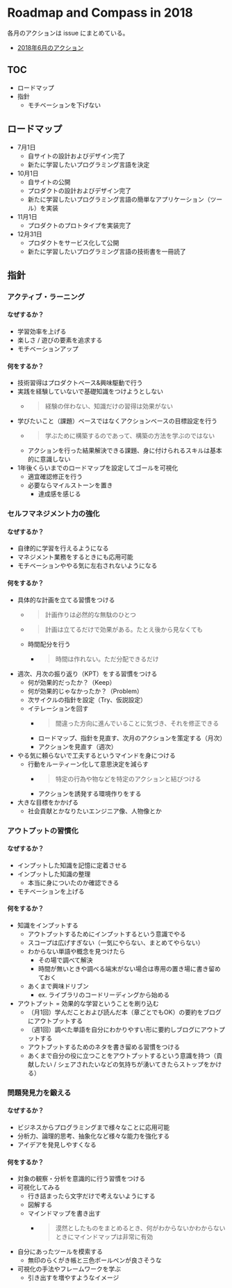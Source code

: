 # Roadmap and Compass in 2018

各月のアクションは issue にまとめている。

- [2018年6月のアクション](https://github.com/SotaSuzuki/roadmap-compass-2018/issues/1)

## TOC

- ロードマップ
- 指針
  - モチベーションを下げない

## ロードマップ

- 7月1日
  - 自サイトの設計およびデザイン完了
  - 新たに学習したいプログラミング言語を決定
- 10月1日
  - 自サイトの公開
  - プロダクトの設計およびデザイン完了
  - 新たに学習したいプログラミング言語の簡単なアプリケーション（ツール）を実装
- 11月1日
  - プロダクトのプロトタイプを実装完了
- 12月31日
  - プロダクトをサービス化して公開
  - 新たに学習したいプログラミング言語の技術書を一冊読了

## 指針

### アクティブ・ラーニング

#### なぜするか？
- 学習効率を上げる
- 楽しさ / 遊びの要素を追求する
- モチベーションアップ

#### 何をするか？
- 技術習得はプロダクトベース&興味駆動で行う
- 実践を経験していないで基礎知識をつけようとしない
  - > 経験の伴わない、知識だけの習得は効果がない
- 学びたいこと（課題）ベースではなくアクションベースの目標設定を行う
  - > 学ぶために構築するのであって、構築の方法を学ぶのではない
  - アクションを行った結果解決できる課題、身に付けられるスキルは基本的に意識しない
- 1年後くらいまでのロードマップを設定してゴールを可視化
  - 適宜確認修正を行う
  - 必要ならマイルストーンを置き
    - 達成感を感じる

### セルフマネジメント力の強化

#### なぜするか？
- 自律的に学習を行えるようになる
- マネジメント業務をするときにも応用可能
- モチベーションややる気に左右されないようになる

#### 何をするか？
- 具体的な計画を立てる習慣をつける
  - > 計画作りは必然的な無駄のひとつ
  - > 計画は立てるだけで効果がある。たとえ後から見なくても
  - 時間配分を行う
    - > 時間は作れない。ただ分配できるだけ
- 週次、月次の振り返り（KPT）をする習慣をつける
  - 何が効果的だったか？（Keep）
  - 何が効果的じゃなかったか？（Problem）
  - 次サイクルの指針を設定（Try、仮説設定）
  - イテレーションを回す
    - > 間違った方向に進んでいることに気づき、それを修正できる
    - ロードマップ、指針を見直す、次月のアクションを策定する（月次）
    - アクションを見直す（週次）
- やる気に頼らないで工夫するというマインドを身につける
  - 行動をルーティーン化して意思決定を減らす
    - > 特定の行為や物などを特定のアクションと結びつける
    - アクションを誘発する環境作りをする
- 大きな目標をかかげる
  - 社会貢献とかなりたいエンジニア像、人物像とか

### アウトプットの習慣化

#### なぜするか？
- インプットした知識を記憶に定着させる
- インプットした知識の整理
  - 本当に身についたのか確認できる
- モチベーションを上げる

#### 何をするか？
- 知識をインプットする
  - アウトプットするためにインプットするという意識でやる
  - スコープは広げすぎない（一気にやらない、まとめてやらない）
  - わからない単語や概念を見つけたら
    - その場で調べて解決
    - 時間が無いときや調べる端末がない場合は専用の置き場に書き留めておく
  - あくまで興味ドリブン
    - ex. ライブラリのコードリーディングから始める
- アウトプット = 効果的な学習ということを刷り込む
  - （月1回）学んだことおよび読んだ本（章ごとでもOK）の要約をブログにアウトプットする
  - （週1回）調べた単語を自分にわかりやすい形に要約しブログにアウトプットする
  - アウトプットするためのネタを書き留める習慣をつける
  - あくまで自分の役に立つことをアウトプットするという意識を持つ（貢献したい / シェアされたいなどの気持ちが湧いてきたらストップをかける）

### 問題発見力を鍛える

#### なぜするか？
- ビジネスからプログラミングまで様々なことに応用可能
- 分析力、論理的思考、抽象化など様々な能力を強化する
- アイデアを発見しやすくなる

#### 何をするか？
- 対象の観察・分析を意識的に行う習慣をつける
- 可視化してみる
  - 行き詰まったら文字だけで考えないようにする
  - 図解する
  - マインドマップを書き出す
    - > 漠然としたものをまとめるとき、何がわからないかわからないときにマインドマップは非常に有効
- 自分にあったツールを模索する
  - 無印のらくがき帳と三色ボールペンが良さそうな
- 可視化の手法やフレームワークを学ぶ
  - 引き出すを増やすようなイメージ
